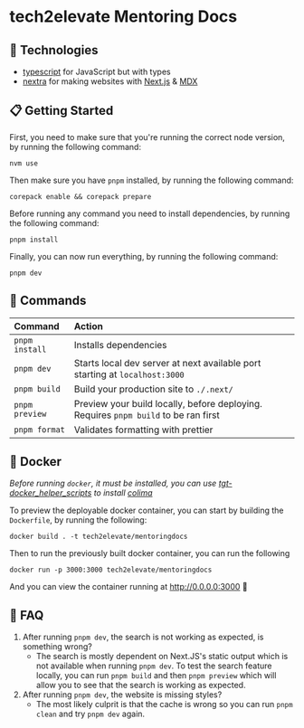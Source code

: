 # tech2elevate Mentoring Docs

## 🔧 Technologies

- [typescript](https://www.typescriptlang.org) for JavaScript but with types
- [nextra](https://nextra.site) for making websites with [Next.js](https://nextjs.org/) & [MDX](https://mdxjs.com/)

## 📋 Getting Started

First, you need to make sure that you're running the correct node version, by running the following command:

```
nvm use
```

Then make sure you have `pnpm` installed, by running the following command:

```
corepack enable && corepack prepare
```

Before running any command you need to install dependencies, by running the following command:

```
pnpm install
```

Finally, you can now run everything, by running the following command:

```
pnpm dev
```

## 🧞 Commands

| Command        | Action                                                                              |
| :------------- | :---------------------------------------------------------------------------------- |
| `pnpm install` | Installs dependencies                                                               |
| `pnpm dev`     | Starts local dev server at next available port starting at `localhost:3000`         |
| `pnpm build`   | Build your production site to `./.next/`                                            |
| `pnpm preview` | Preview your build locally, before deploying. Requires `pnpm build` to be ran first |
| `pnpm format`  | Validates formatting with prettier                                                  |

## 🐳 Docker

_Before running `docker`, it must be installed, you can use [tgt-docker_helper_scripts](https://git.target.com/toolshed/docker-helper-scripts#docker-helper-scripts) to install [colima](https://github.com/abiosoft/colima)_

To preview the deployable docker container, you can start by building the `Dockerfile`, by running the following:

```
docker build . -t tech2elevate/mentoringdocs
```

Then to run the previously built docker container, you can run the following

```
docker run -p 3000:3000 tech2elevate/mentoringdocs
```

And you can view the container running at http://0.0.0.0:3000 🚀

## 🤨 FAQ

1. After running `pnpm dev`, the search is not working as expected, is something wrong?
   - The search is mostly dependent on Next.JS's static output which is not available when running `pnpm dev`. To test the search feature locally, you can run `pnpm build` and then `pnpm preview` which will allow you to see that the search is working as expected.
2. After running `pnpm dev`, the website is missing styles?
   - The most likely culprit is that the cache is wrong so you can run `pnpm clean` and try `pnpm dev` again.
